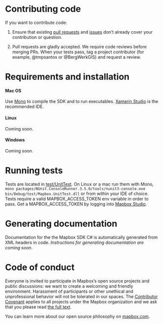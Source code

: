 # Contributing code

If you want to contribute code:

1. Ensure that existing [pull requests](https://github.com/mapbox/mapbox-sdk-cs/pulls) and [issues](https://github.com/mapbox/mapbox-sdk-cs/issues) don’t already cover your contribution or question.

2. Pull requests are gladly accepted. We require code reviews before merging PRs. When your tests pass, tag a project contributor (for example, @tmpsantos or @BergWerkGIS) and request a review.

# Requirements and installation

#### Mac OS

Use [Mono](http://www.mono-project.com/) to compile the SDK and to run executables. [Xamarin Studio](https://www.xamarin.com/download) is the recommended IDE.

#### Linux

Coming soon.

####  Windows

Coming soon.

# Running tests

Tests are located in [test/UnitTest](https://github.com/mapbox/mapbox-sdk-cs/tree/master/test/UnitTest). On Linux or a mac run them with Mono, `mono packages/NUnit.ConsoleRunner.3.5.0/tools/nunit3-console.exe bin/Debug/test/Mapbox.UnitTest.dll` or from within your IDE of choice. Tests require a valid MAPBOX_ACCESS_TOKEN env variable in order to pass. Get a MAPBOX_ACCESS_TOKEN by logging into [Mapbox Studio](https://www.mapbox.com/studio/).

# Generating documentation

Documentation for the the Mapbox SDK C# is automatically generated from XML headers in code. *Instructions for generating documentation are coming soon*.

# Code of conduct

Everyone is invited to participate in Mapbox’s open source projects and public discussions: we want to create a welcoming and friendly environment. Harassment of participants or other unethical and unprofessional behavior will not be tolerated in our spaces. The [Contributor Covenant](http://contributor-covenant.org) applies to all projects under the Mapbox organization and we ask that you please read [the full text](http://contributor-covenant.org/version/1/2/0/).

You can learn more about our open source philosophy on [mapbox.com](https://www.mapbox.com/about/open/).
